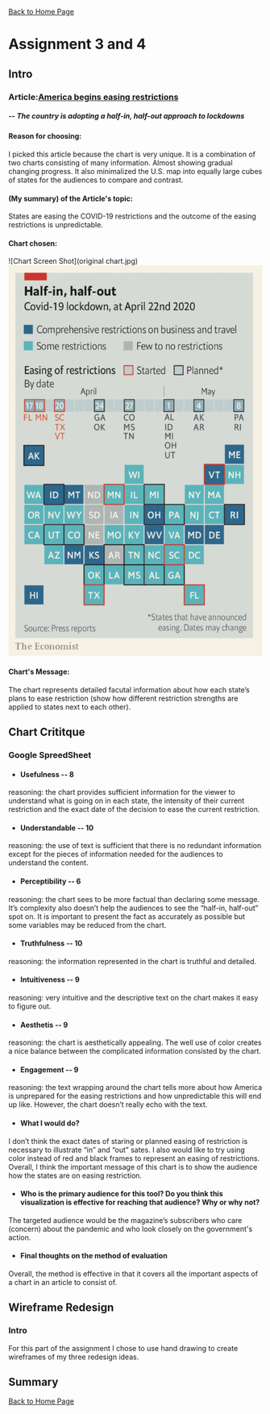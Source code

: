 [Back to Home Page](/README.md)

# Assignment 3 and 4


## Intro

### Article:[America begins easing restrictions](https://www.economist.com/united-states/2020/04/23/america-begins-easing-restrictions)
##### -- The country is adopting a half-in, half-out approach to lockdowns

#### Reason for choosing:
I picked this article because the chart is very unique. It is a combination of two charts consisting of many information. Almost showing gradual changing progress. It also minimalized the U.S. map into equally large cubes of states for the audiences to compare and contrast.

#### (My summary) of the Article's topic: 
States are easing the COVID-19 restrictions and the outcome of the easing restrictions is unpredictable.

#### Chart chosen: 
![Chart Screen Shot](original chart.jpg)
<img src="original chart.jpg" width="800" />
<iframe id="google_osd_static_frame_7720028704262" name="google_osd_static_frame" style="display: none; width: 300px; height: 200px;"></iframe>

#### Chart's Message:
The chart represents detailed facutal information about how each state’s plans to ease restriction (show how different restriction strengths are applied to states next to each other).

## Chart Crititque

### Google SpreedSheet 
* #### Usefulness -- 8
reasoning: the chart provides sufficient information for the viewer to understand what is going on in each state, the intensity of their current restriction and the exact date of the decision to ease the current restriction.

* #### Understandable -- 10
reasoning: the use of text is sufficient that there is no redundant information except for the pieces of information needed for the audiences to understand the content.

* #### Perceptibility -- 6
reasoning: the chart sees to be more factual than declaring some message. It’s complexity also doesn’t help the audiences to see the “half-in, half-out” spot on. It is important to present the fact as accurately as possible but some variables may be reduced from the chart. 

* #### Truthfulness -- 10
reasoning: the information represented in the chart is truthful and detailed.

* #### Intuitiveness -- 9
reasoning: very intuitive and the descriptive text on the chart makes it easy to figure out.

* #### Aesthetis -- 9
reasoning: the chart is aesthetically appealing. The well use of color creates a nice balance between the complicated information consisted by the chart.

* #### Engagement -- 9
reasoning: the text wrapping around the chart tells more about how America is unprepared for the easing restrictions and how unpredictable this will end up like. However, the chart doesn’t really echo with the text. 

* #### What I would do?
I don’t think the exact dates of staring or planned easing of restriction is necessary to illustrate “in” and “out” sates. I also would like to try using color instead of red and black frames to represent an easing of restrictions. Overall, I think the important message of this chart is to show the audience how the states are on easing restriction.

* #### Who is the primary audience for this tool? Do you think this visualization is effective for reaching that audience? Why or why not? 
The targeted audience would be the magazine’s subscribers who care (concern) about the pandemic and who look closely on the government's action.

* #### Final thoughts on the method of evaluation
Overall, the method is effective in that it covers all the important aspects of a chart in an article to consist of. 


## Wireframe Redesign
### Intro
For this part of the assignment I chose to use hand drawing to create wireframes of my three redesign ideas.

## Summary




[Back to Home Page](/README.md)

